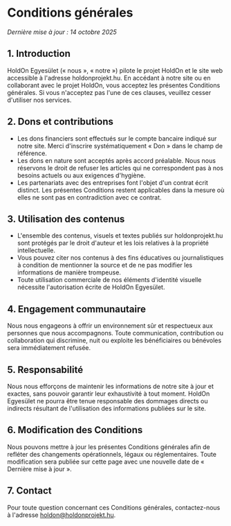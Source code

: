 # Conditions générales

_Dernière mise à jour : 14 octobre 2025_

## 1. Introduction
HoldOn Egyesület (« nous », « notre ») pilote le projet HoldOn et le site web accessible à l'adresse holdonprojekt.hu. En accédant à notre site ou en collaborant avec le projet HoldOn, vous acceptez les présentes Conditions générales. Si vous n'acceptez pas l'une de ces clauses, veuillez cesser d'utiliser nos services.

## 2. Dons et contributions
- Les dons financiers sont effectués sur le compte bancaire indiqué sur notre site. Merci d'inscrire systématiquement « Don » dans le champ de référence.
- Les dons en nature sont acceptés après accord préalable. Nous nous réservons le droit de refuser les articles qui ne correspondent pas à nos besoins actuels ou aux exigences d'hygiène.
- Les partenariats avec des entreprises font l'objet d'un contrat écrit distinct. Les présentes Conditions restent applicables dans la mesure où elles ne sont pas en contradiction avec ce contrat.

## 3. Utilisation des contenus
- L'ensemble des contenus, visuels et textes publiés sur holdonprojekt.hu sont protégés par le droit d'auteur et les lois relatives à la propriété intellectuelle.
- Vous pouvez citer nos contenus à des fins éducatives ou journalistiques à condition de mentionner la source et de ne pas modifier les informations de manière trompeuse.
- Toute utilisation commerciale de nos éléments d'identité visuelle nécessite l'autorisation écrite de HoldOn Egyesület.

## 4. Engagement communautaire
Nous nous engageons à offrir un environnement sûr et respectueux aux personnes que nous accompagnons. Toute communication, contribution ou collaboration qui discrimine, nuit ou exploite les bénéficiaires ou bénévoles sera immédiatement refusée.

## 5. Responsabilité
Nous nous efforçons de maintenir les informations de notre site à jour et exactes, sans pouvoir garantir leur exhaustivité à tout moment. HoldOn Egyesület ne pourra être tenue responsable des dommages directs ou indirects résultant de l'utilisation des informations publiées sur le site.

## 6. Modification des Conditions
Nous pouvons mettre à jour les présentes Conditions générales afin de refléter des changements opérationnels, légaux ou réglementaires. Toute modification sera publiée sur cette page avec une nouvelle date de « Dernière mise à jour ».

## 7. Contact
Pour toute question concernant ces Conditions générales, contactez-nous à l'adresse [holdon@holdonprojekt.hu](mailto:holdon@holdonprojekt.hu).
